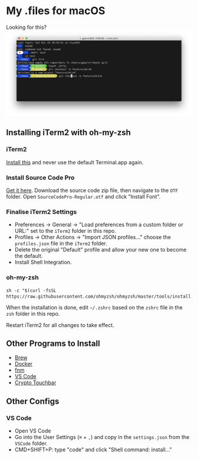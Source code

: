 # My .files for macOS

Looking for this?
![Terminal](terminal.png)

## Installing iTerm2 with oh-my-zsh

### iTerm2
[Install this](https://www.iterm2.com/) and never use the default Terminal.app again.

### Install Source Code Pro
[Get it here](https://github.com/adobe-fonts/source-code-pro/releases/tag/2.030R-ro%2F1.050R-it). Download the source code zip file, then navigate to the `OTF` folder. Open `SourceCodePro-Regular.otf` and click "Install Font".

### Finalise iTerm2 Settings
 - Preferences → General → "Load preferences from a custom folder or URL:" set to the `iTerm2` folder in this repo.
 - Profiles → Other Actions → "Import JSON profiles..." choose the `profiles.json` file in the `iTerm2` folder.
 - Delete the original "Default" profile and allow your new one to become the default.
 - Install Shell Integration.

### oh-my-zsh
    
    sh -c "$(curl -fsSL https://raw.githubusercontent.com/ohmyzsh/ohmyzsh/master/tools/install.sh)"
    
When the installation is done, edit `~/.zshrc` based on the `zshrc` file in the `zsh` folder in this repo.

Restart iTerm2 for all changes to take effect.

## Other Programs to Install
 - [Brew](https://brew.sh/)
 - [Docker](https://docs.docker.com/docker-for-mac/install/)
 - [fnm](https://github.com/Schniz/fnm)
 - [VS Code](https://code.visualstudio.com/docs?dv=osx)
 - [Crypto Touchbar](https://chrislennon.github.io/Crypto-Touchbar-App/)

## Other Configs
 
### VS Code
 - Open VS Code
 - Go into the User Settings (`⌘` + `,`) and copy in the `settings.json` from the `VSCode` folder.
 - CMD+SHIFT+P: type "code" and click "Shell command: install..."
